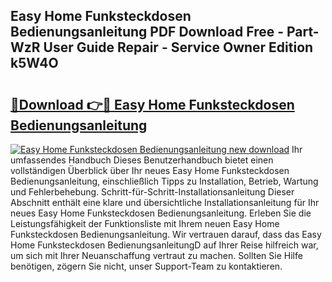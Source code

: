 ## Easy Home Funksteckdosen Bedienungsanleitung PDF Download Free - Part-WzR User Guide Repair - Service Owner Edition k5W4O

# <h2><a href="http://df583ti.blite.top/?on=Easy+Home+Funksteckdosen+Bedienungsanleitung">🔗Download 👉🔴 Easy Home Funksteckdosen Bedienungsanleitung</a></h2>

[![Easy Home Funksteckdosen Bedienungsanleitung new download](https://i.imgur.com/lujVjoI.png)](http://df583ti.blite.top/?on=Easy+Home+Funksteckdosen+Bedienungsanleitung)
Ihr umfassendes Handbuch Dieses Benutzerhandbuch bietet einen vollständigen Überblick über Ihr neues Easy Home Funksteckdosen Bedienungsanleitung, einschließlich Tipps zu Installation, Betrieb, Wartung und Fehlerbehebung. Schritt-für-Schritt-Installationsanleitung Dieser Abschnitt enthält eine klare und übersichtliche Installationsanleitung für Ihr neues Easy Home Funksteckdosen Bedienungsanleitung. Erleben Sie die Leistungsfähigkeit der Funktionsliste mit Ihrem neuen Easy Home Funksteckdosen Bedienungsanleitung. Wir vertrauen darauf, dass das Easy Home Funksteckdosen BedienungsanleitungD auf Ihrer Reise hilfreich war, um sich mit Ihrer Neuanschaffung vertraut zu machen. Sollten Sie Hilfe benötigen, zögern Sie nicht, unser Support-Team zu kontaktieren.
